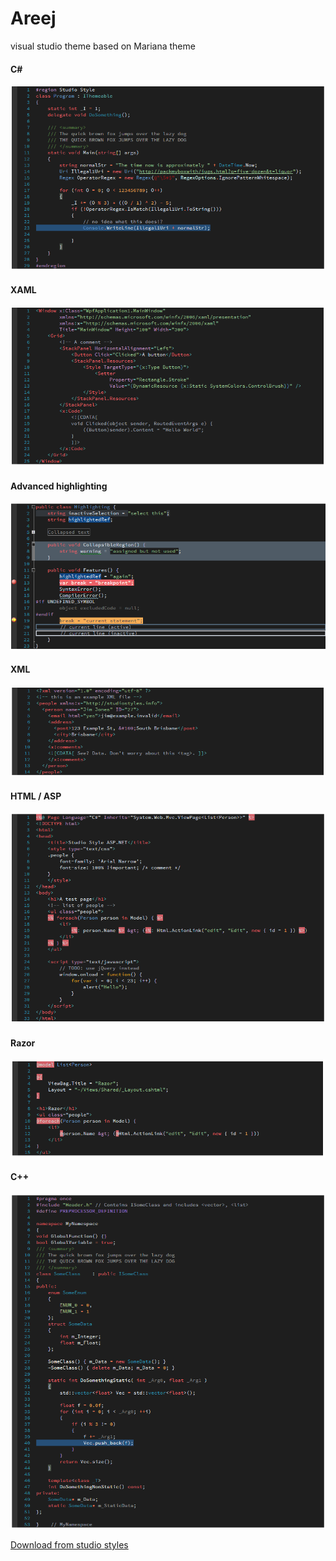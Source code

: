 # Areej
visual studio theme
based on Mariana theme

#### C# 
![C#](ScreenShots/c%23.png)

#### XAML 
![XAML](ScreenShots/xaml.png)

#### Advanced highlighting 
![Advanced highlighting](ScreenShots/Advanced%20highlighting.png)

#### XML 
![XML](ScreenShots/xml.png)

#### HTML / ASP
![HTML/ASP](ScreenShots/HTML_ASP.png)

#### Razor
![Razor](ScreenShots/Razor.png)

#### C++
![C++](ScreenShots/Cplusplus.png)

[Download from studio styles](https://studiostyl.es/schemes/areej)